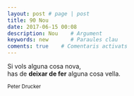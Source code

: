 ```yaml
---
layout: post # page | post
title: 90 Nou
date: 2017-06-15 00:08 
description: Nou    # Argument
keywords: new       # Paraules clau
coments: true    # Comentaris activats
---
```


Si vols alguna cosa nova,<br />
has de **deixar de fer** alguna cosa vella.<br />

<small>Peter Drucker</small>
